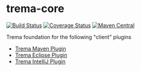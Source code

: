 trema-core
==========

[![Build Status](https://travis-ci.org/netceteragroup/trema-core.svg?branch=master)](https://travis-ci.org/netceteragroup/trema-core)
[![Coverage Status](https://coveralls.io/repos/netceteragroup/trema-core/badge.png)](https://coveralls.io/r/netceteragroup/trema-core)
[![Maven Central](https://maven-badges.herokuapp.com/maven-central/com.netcetera.trema/trema-core/badge.svg)](https://maven-badges.herokuapp.com/maven-central/com.netcetera.trema/trema-core/)

Trema foundation for the following "client" plugins
- [Trema Maven Plugin](netceteragroup/trema-maven-plugin)
- [Trema Eclipse Plugin](netceteragroup/trema-eclipse)
- [Trema IntelliJ Plugin](netceteragroup/trema-intellij)
